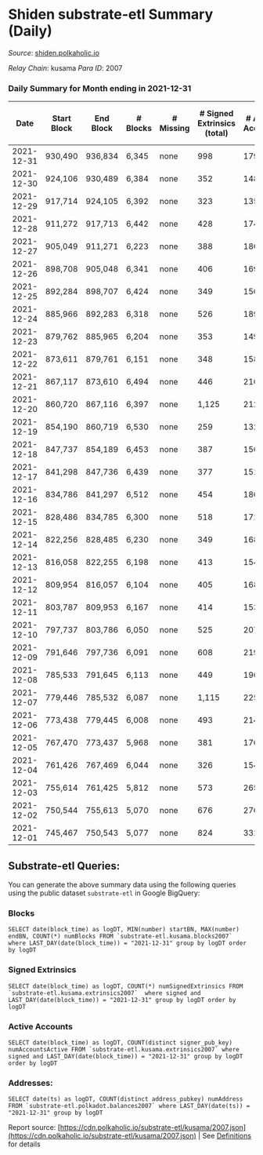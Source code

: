 # Shiden substrate-etl Summary (Daily)

_Source_: [shiden.polkaholic.io](https://shiden.polkaholic.io)

*Relay Chain*: kusama
*Para ID*: 2007



### Daily Summary for Month ending in 2021-12-31


| Date | Start Block | End Block | # Blocks | # Missing | # Signed Extrinsics (total) | # Active Accounts | # Addresses with Balances | # Events | # Transfers | # XCM Transfers In | # XCM Transfers Out |
| ---- | ----------- | --------- | -------- | --------- | --------------------------- | ----------------- | ------------------------- | -------- | ----------- | ------------------ | ------------------- |
| 2021-12-31 | 930,490 | 936,834 | 6,345 | none  | 998 | 179 | 33,830 | 103,794 | 8,020 ($504,946.11) |   |   |
| 2021-12-30 | 924,106 | 930,489 | 6,384 | none  | 352 | 148 |  | 72,042 | 7,198 ($412,287.02) |   |   |
| 2021-12-29 | 917,714 | 924,105 | 6,392 | none  | 323 | 135 |  | 75,417 | 6,967 ($1,302,735.98) |   |   |
| 2021-12-28 | 911,272 | 917,713 | 6,442 | none  | 428 | 174 |  | 76,037 | 7,549 ($799,821.07) |   |   |
| 2021-12-27 | 905,049 | 911,271 | 6,223 | none  | 388 | 186 |  | 74,114 | 6,862 ($395,880.12) |   |   |
| 2021-12-26 | 898,708 | 905,048 | 6,341 | none  | 406 | 169 |  | 68,116 | 7,059 ($364,278.84) |   |   |
| 2021-12-25 | 892,284 | 898,707 | 6,424 | none  | 349 | 150 |  | 84,554 | 7,264 ($456,759.95) |   |   |
| 2021-12-24 | 885,966 | 892,283 | 6,318 | none  | 526 | 189 |  | 96,013 | 7,577 ($1,782,466.53) |   |   |
| 2021-12-23 | 879,762 | 885,965 | 6,204 | none  | 353 | 149 |  | 65,873 | 6,897 ($435,321.79) |   |   |
| 2021-12-22 | 873,611 | 879,761 | 6,151 | none  | 348 | 158 |  | 61,885 | 6,871 ($262,095.71) |   |   |
| 2021-12-21 | 867,117 | 873,610 | 6,494 | none  | 446 | 216 |  | 66,606 | 7,264 ($225,800.97) |   |   |
| 2021-12-20 | 860,720 | 867,116 | 6,397 | none  | 1,125 | 212 |  | 76,625 | 8,021 ($1,665,687.04) |   |   |
| 2021-12-19 | 854,190 | 860,719 | 6,530 | none  | 259 | 132 |  | 62,673 | 6,925 ($165,336.80) |   |   |
| 2021-12-18 | 847,737 | 854,189 | 6,453 | none  | 387 | 156 |  | 62,335 | 7,070 ($197,351.94) |   |   |
| 2021-12-17 | 841,298 | 847,736 | 6,439 | none  | 377 | 151 |  | 72,072 | 7,207 ($641,068.19) |   |   |
| 2021-12-16 | 834,786 | 841,297 | 6,512 | none  | 454 | 186 |  | 73,613 | 7,516 ($341,928.89) |   |   |
| 2021-12-15 | 828,486 | 834,785 | 6,300 | none  | 518 | 171 |  | 104,622 | 7,744 ($1,386,785.45) |   |   |
| 2021-12-14 | 822,256 | 828,485 | 6,230 | none  | 349 | 168 |  | 70,967 | 7,398 ($682,134.48) |   |   |
| 2021-12-13 | 816,058 | 822,255 | 6,198 | none  | 413 | 154 |  | 77,563 | 7,001 ($453,291.56) |   |   |
| 2021-12-12 | 809,954 | 816,057 | 6,104 | none  | 405 | 168 |  | 62,599 | 6,581 ($203,807.41) |   |   |
| 2021-12-11 | 803,787 | 809,953 | 6,167 | none  | 414 | 153 |  | 71,843 | 6,672 ($234,589.35) |   |   |
| 2021-12-10 | 797,737 | 803,786 | 6,050 | none  | 525 | 207 |  | 70,081 | 6,769 ($888,896.45) |   |   |
| 2021-12-09 | 791,646 | 797,736 | 6,091 | none  | 608 | 219 |  | 85,425 | 7,056 ($674,257.80) |   |   |
| 2021-12-08 | 785,533 | 791,645 | 6,113 | none  | 449 | 196 |  | 79,079 | 7,005 ($377,108.06) |   |   |
| 2021-12-07 | 779,446 | 785,532 | 6,087 | none  | 1,115 | 225 |  | 90,711 | 7,581 ($613,754.87) |   |   |
| 2021-12-06 | 773,438 | 779,445 | 6,008 | none  | 493 | 214 |  | 109,767 | 7,371 ($607,224.15) |   |   |
| 2021-12-05 | 767,470 | 773,437 | 5,968 | none  | 381 | 176 |  | 74,784 | 6,739 ($338,031.18) |   |   |
| 2021-12-04 | 761,426 | 767,469 | 6,044 | none  | 326 | 154 |  | 95,095 | 7,039 ($722,054.74) |   |   |
| 2021-12-03 | 755,614 | 761,425 | 5,812 | none  | 573 | 265 |  | 95,731 | 7,174 ($2,608,147.13) |   |   |
| 2021-12-02 | 750,544 | 755,613 | 5,070 | none  | 676 | 276 |  | 65,541 | 6,118 ($846,201.65) |   |   |
| 2021-12-01 | 745,467 | 750,543 | 5,077 | none  | 824 | 331 |  | 73,458 | 6,754 ($876,780.88) |   |   |

## Substrate-etl Queries:
You can generate the above summary data using the following queries using the public dataset `substrate-etl` in Google BigQuery:


### Blocks
```
SELECT date(block_time) as logDT, MIN(number) startBN, MAX(number) endBN, COUNT(*) numBlocks FROM `substrate-etl.kusama.blocks2007`  where LAST_DAY(date(block_time)) = "2021-12-31" group by logDT order by logDT
```


### Signed Extrinsics
```
SELECT date(block_time) as logDT, COUNT(*) numSignedExtrinsics FROM `substrate-etl.kusama.extrinsics2007`  where signed and LAST_DAY(date(block_time)) = "2021-12-31" group by logDT order by logDT
```


### Active Accounts
```
SELECT date(block_time) as logDT, COUNT(distinct signer_pub_key) numAccountsActive FROM `substrate-etl.kusama.extrinsics2007` where signed and LAST_DAY(date(block_time)) = "2021-12-31" group by logDT order by logDT
```


### Addresses:
```
SELECT date(ts) as logDT, COUNT(distinct address_pubkey) numAddress FROM `substrate-etl.polkadot.balances2007` where LAST_DAY(date(ts)) = "2021-12-31" group by logDT
```



Report source: [https://cdn.polkaholic.io/substrate-etl/kusama/2007.json](https://cdn.polkaholic.io/substrate-etl/kusama/2007.json) | See [Definitions](/DEFINITIONS.md) for details
